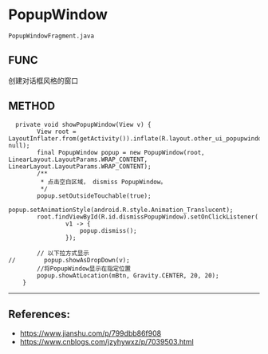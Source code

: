 # PopupWindow
`PopupWindowFragment.java`

## FUNC
创建对话框风格的窗口

## METHOD
```
  private void showPopupWindow(View v) {
        View root = LayoutInflater.from(getActivity()).inflate(R.layout.other_ui_popupwindow_popup, null);
        final PopupWindow popup = new PopupWindow(root, LinearLayout.LayoutParams.WRAP_CONTENT, LinearLayout.LayoutParams.WRAP_CONTENT);
        /**
         * 点击空白区域， dismiss PopupWindow。
         */
        popup.setOutsideTouchable(true);
        popup.setAnimationStyle(android.R.style.Animation_Translucent);
        root.findViewById(R.id.dismissPopupWindow).setOnClickListener(
                v1 -> {
                    popup.dismiss();
                });

        // 以下拉方式显示
//        popup.showAsDropDown(v);
        //将PopupWindow显示在指定位置
        popup.showAtLocation(mBtn, Gravity.CENTER, 20, 20);
    }
```
---
## References:
- https://www.jianshu.com/p/799dbb86f908
- https://www.cnblogs.com/jzyhywxz/p/7039503.html
